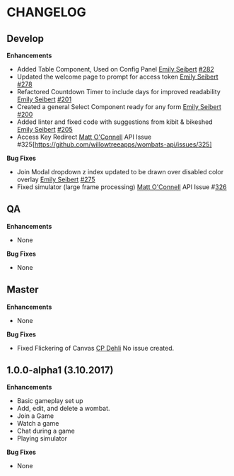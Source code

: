 CHANGELOG
=========

## Develop
**Enhancements**
* Added Table Component, Used on Config Panel
	[Emily Seibert](https://github.com/emilyseibert) [#282](https://github.com/willowtreeapps/wombats-web-client/issues/282)
* Updated the welcome page to prompt for access token
	[Emily Seibert](https://github.com/emilyseibert) [#278](https://github.com/willowtreeapps/wombats-web-client/issues/278)
* Refactored Countdown Timer to include days for improved readability
	[Emily Seibert](https://github.com/emilyseibert) [#201](https://github.com/willowtreeapps/wombats-web-client/issues/201)
* Created a general Select Component ready for any form
	[Emily Seibert](https://github.com/emilyseibert) [#200](https://github.com/willowtreeapps/wombats-web-client/issues/200)
* Added linter and fixed code with suggestions from kibit & bikeshed
	[Emily Seibert](https://github.com/emilyseibert) [#205](https://github.com/willowtreeapps/wombats-web-client/issues/205)
* Access Key Redirect
    [Matt O'Connell](https://github.com/oconn) API Issue #325[https://github.com/willowtreeapps/wombats-api/issues/325]

**Bug Fixes**
* Join Modal dropdown z index updated to be drawn over disabled color overlay
	[Emily Seibert](https://github.com/emilyseibert) [#275](https://github.com/willowtreeapps/wombats-web-client/issues/275)
* Fixed simulator (large frame processing)
    [Matt O'Connell](https://github.com/oconn) API Issue #[326](https://github.com/willowtreeapps/wombats-api/issues/326)

## QA
**Enhancements**
* None

**Bug Fixes**
* None

## Master
**Enhancements**
* None

**Bug Fixes**
* Fixed Flickering of Canvas
    [CP Dehli](https://github.com/dehli) No issue created.

## 1.0.0-alpha1 (3.10.2017)
**Enhancements**
* Basic gameplay set up
* Add, edit, and delete a wombat.
* Join a Game
* Watch a game
* Chat during a game
* Playing simulator

**Bug Fixes**
* None
